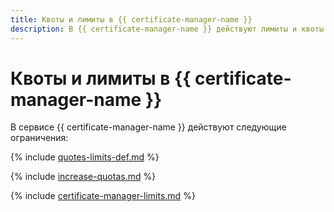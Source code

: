 ```yaml
---
title: Квоты и лимиты в {{ certificate-manager-name }}
description: В {{ certificate-manager-name }} действуют лимиты и квоты на количество сертификатов, количество доменов, количество доменов в одном сертификате, количество сертификатов на один домен, количество сертификатов на один набор доменов. Более подробно об ограничениях в сервисе вы узнаете из данной статьи.
---
```


# Квоты и лимиты в {{ certificate-manager-name }}

В сервисе {{ certificate-manager-name }} действуют следующие ограничения:

{% include [quotes-limits-def.md](../../_includes/quotes-limits-def.md) %}

{% include [increase-quotas.md](../../_includes/increase-quotas.md) %}

{% include [certificate-manager-limits.md](../../_includes/certificate-manager/certificate-manager-limits.md) %}
